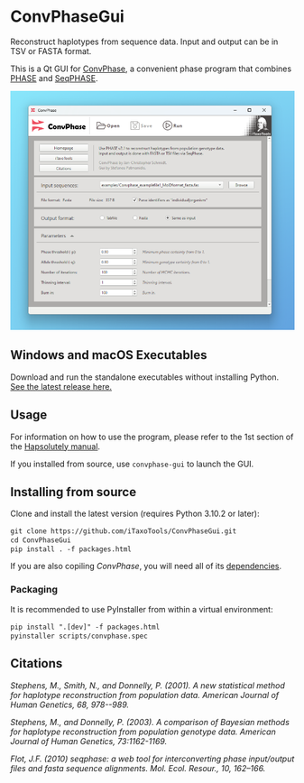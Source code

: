# ConvPhaseGui

Reconstruct haplotypes from sequence data. Input and output can be in TSV or FASTA format.

This is a Qt GUI for [ConvPhase](https://github.com/iTaxoTools/ConvPhase), a convenient phase program that combines [PHASE](https://github.com/stephens999/phase) and [SeqPHASE](https://github.com/eeg-ebe/SeqPHASE).

![Screenshot](images/screenshot.png)

## Windows and macOS Executables

Download and run the standalone executables without installing Python.</br>
[See the latest release here.](https://github.com/iTaxoTools/ConvPhaseGui/releases/latest)

## Usage

For information on how to use the program, please refer to the 1st section of the [Hapsolutely manual](https://itaxotools.org/Hapsolutely_manual_07Nov2023.pdf).

If you installed from source, use `convphase-gui` to launch the GUI.

## Installing from source

Clone and install the latest version (requires Python 3.10.2 or later):

```
git clone https://github.com/iTaxoTools/ConvPhaseGui.git
cd ConvPhaseGui
pip install . -f packages.html
```

If you are also copiling *ConvPhase*, you will need all of its [dependencies](https://github.com/iTaxoTools/ConvPhase#dependencies).


### Packaging

It is recommended to use PyInstaller from within a virtual environment:
```
pip install ".[dev]" -f packages.html
pyinstaller scripts/convphase.spec
```

## Citations

*Stephens, M., Smith, N., and Donnelly, P. (2001). A new statistical method for haplotype reconstruction from population data. American Journal of Human Genetics, 68, 978--989.*

*Stephens, M., and Donnelly, P. (2003). A comparison of Bayesian methods for haplotype reconstruction from population genotype data. American Journal of Human Genetics, 73:1162-1169.*

*Flot, J.F. (2010) seqphase: a web tool for interconverting phase input/output files and fasta sequence alignments. Mol. Ecol. Resour., 10, 162–166.*
